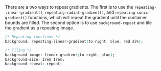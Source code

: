 There are a two ways to repeat gradients. The first is to use the `repeating-linear-gradient()`, `repeating-radial-gradient()`, and `repeating-conic-gradient()` functions, which will repeat the gradient until the container bounds are filled. The second option is to use `background-repeat` and tile the gradient as a repeating image.

```css
/* Repeating functions */
background: repeating-linear-gradient(to right, blue, red 25%);

/* Tiling */
background-image: linear-gradient(to right, blue);
background-size: 1rem 1rem;
background-repeat: repeat;
```

